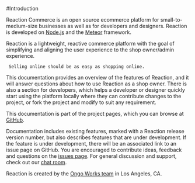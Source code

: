 #Introduction

Reaction Commerce is an open source ecommerce platform for small-to-medium-size businesses as well as for developers and designers. Reaction is developed on [Node.js](http://nodejs.org) and the [Meteor](http://meteor.com) framework. 

Reaction is a lightweight, reactive commerce platform with the goal of simplifying and aligning the user experience to the shop owner/admin experience. 


``` Selling online should be as easy as shopping online.```


This documentation provides an overview of the features of Reaction, and it will answer questions about how to use Reaction as a shop owner. There is also a section for developers, which helps a developer or designer quickly start using the platform locally where they can contribute changes to the project, or fork the project and modify to suit any requirement.

This documentation is part of the project pages, which you can browse at [GitHub](http://github.com/reactioncommerce/).

Documentation includes existing features, marked with a Reaction release version number, but also describes features that are under development. If the feature is under development, there will be an associated link to an issue page on GitHub. You are encouraged to contribute ideas, feedback and questions on the [issues page](https://github.com/ongoworks/reaction/issues?state=open). For general discussion and support, check out our [chat room](gitter.im/reactioncommerce/reaction).

Reaction is created by the [Ongo Works team](http://ongoworks.com) in Los Angeles, CA.

